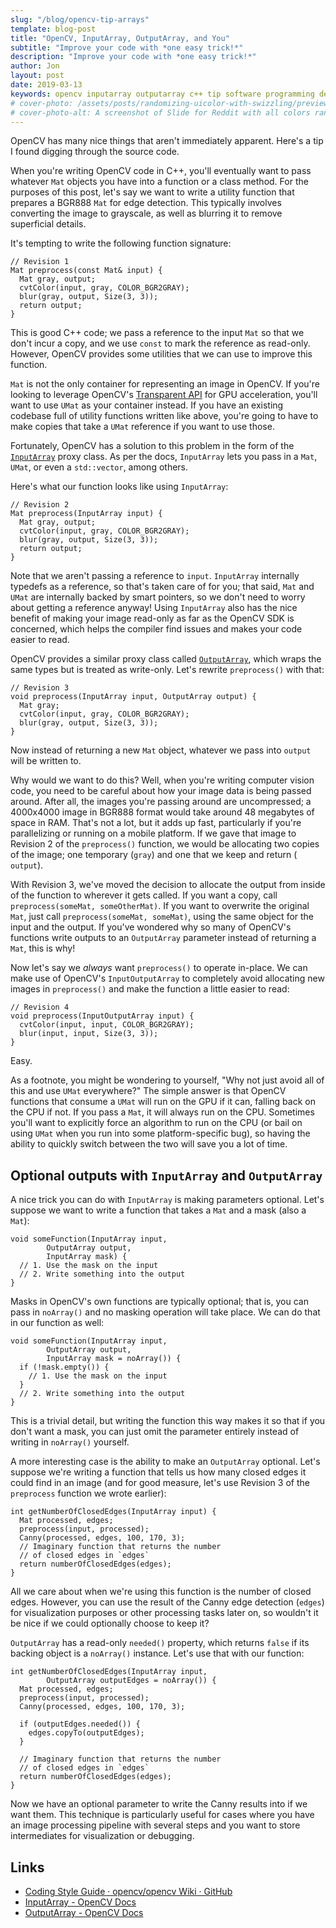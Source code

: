 ```yaml
---
slug: "/blog/opencv-tip-arrays"
template: blog-post
title: "OpenCV, InputArray, OutputArray, and You"
subtitle: "Improve your code with *one easy trick!*"
description: "Improve your code with *one easy trick!*"
author: Jon
layout: post
date: 2019-03-13
keywords: opencv inputarray outputarray c++ tip software programming development
# cover-photo: /assets/posts/randomizing-uicolor-with-swizzling/preview-small.png
# cover-photo-alt: A screenshot of Slide for Reddit with all colors randomized
---
```


OpenCV has many nice things that aren't immediately apparent. Here's a tip I found digging through the source code.
<!--more-->

When you're writing OpenCV code in C++, you'll eventually want to pass whatever `Mat` objects you have into a function or a class method. For the purposes of this post, let's say we want to write a utility function that prepares a BGR888 `Mat` for edge detection. This typically involves converting the image to grayscale, as well as blurring it to remove superficial details.

It's tempting to write the following function signature:

```cpp{numberLines: false}
// Revision 1
Mat preprocess(const Mat& input) {
  Mat gray, output;
  cvtColor(input, gray, COLOR_BGR2GRAY);
  blur(gray, output, Size(3, 3));
  return output;
}
```

This is good C++ code; we pass a reference to the input `Mat` so that we don't incur a copy, and we use `const` to mark the reference as read-only. However, OpenCV provides some utilities that we can use to improve this function.

`Mat` is not the only container for representing an image in OpenCV. If you're looking to leverage OpenCV's [Transparent API](https://www.learnopencv.com/opencv-transparent-api/) for GPU acceleration, you'll want to use `UMat` as your container instead. If you have an existing codebase full of utility functions written like above, you're going to have to make copies that take a `UMat` reference if you want to use those.

Fortunately, OpenCV has a solution to this problem in the form of the [`InputArray`](https://docs.opencv.org/4.0.1/d4/d32/classcv_1_1__InputArray.html#details) proxy class. As per the docs, `InputArray` lets you pass in a `Mat`, `UMat`, or even a `std::vector`, among others.

Here's what our function looks like using `InputArray`:

```cpp{numberLines: false}
// Revision 2
Mat preprocess(InputArray input) {
  Mat gray, output;
  cvtColor(input, gray, COLOR_BGR2GRAY);
  blur(gray, output, Size(3, 3));
  return output;
}
```

Note that we aren't passing a reference to `input`. `InputArray` internally typedefs as a reference, so that's taken care of for you; that said, `Mat` and `UMat` are internally backed by smart pointers, so we don't need to worry about getting a reference anyway! Using `InputArray` also has the nice benefit of making your image read-only as far as the OpenCV SDK is concerned, which helps the compiler find issues and makes your code easier to read.

OpenCV provides a similar proxy class called [`OutputArray`](https://docs.opencv.org/4.0.1/d2/d9e/classcv_1_1__OutputArray.html#details), which wraps the same types but is treated as write-only. Let's rewrite `preprocess()` with that:

```cpp{numberLines: false}
// Revision 3
void preprocess(InputArray input, OutputArray output) {
  Mat gray;
  cvtColor(input, gray, COLOR_BGR2GRAY);
  blur(gray, output, Size(3, 3));
}
```

Now instead of returning a new `Mat` object, whatever we pass into `output` will be written to.

Why would we want to do this? Well, when you're writing computer vision code, you need to be careful about how your image data is being passed around. After all, the images you're passing around are uncompressed; a 4000x4000 image in BGR888 format would take around 48 megabytes of space in RAM. That's not a lot, but it adds up fast, particularly if you're parallelizing or running on a mobile platform. If we gave that image to Revision 2 of the `preprocess()` function, we would be allocating two copies of the image; one temporary (`gray`) and one that we keep and return ( `output`).

With Revision 3, we've moved the decision to allocate the output from inside of the function to wherever it gets called. If you want a copy, call `preprocess(someMat, someOtherMat)`. If you want to overwrite the original `Mat`, just call `preprocess(someMat, someMat)`, using the same object for the input and the output. If you've wondered why so many of OpenCV's functions write outputs to an `OutputArray` parameter instead of returning a `Mat`, this is why!

Now let's say we *always* want `preprocess()` to operate in-place. We can make use of OpenCV's `InputOutputArray` to completely avoid allocating new images in `preprocess()` and make the function a little easier to read:

```cpp{numberLines: false}
// Revision 4
void preprocess(InputOutputArray input) {
  cvtColor(input, input, COLOR_BGR2GRAY);
  blur(input, input, Size(3, 3));
}
```

Easy.

As a footnote, you might be wondering to yourself, "Why not just avoid all of this and use `UMat` everywhere?" The simple answer is that OpenCV functions that consume a `UMat` will run on the GPU if it can, falling back on the CPU if not. If you pass a `Mat`, it will always run on the CPU. Sometimes you'll want to explicitly force an algorithm to run on the CPU (or bail on using `UMat` when you run into some platform-specific bug), so having the ability to quickly switch between the two will save you a lot of time.

## Optional outputs with `InputArray` and `OutputArray`
A nice trick you can do with `InputArray` is making parameters optional. Let's suppose we want to write a function that takes a `Mat` and a mask (also a `Mat`):

```cpp{numberLines: false}
void someFunction(InputArray input,
        OutputArray output,
        InputArray mask) {
  // 1. Use the mask on the input
  // 2. Write something into the output
}
```

Masks in OpenCV's own functions are typically optional; that is, you can pass in `noArray()` and no masking operation will take place. We can do that in our function as well:

```cpp{numberLines: false}
void someFunction(InputArray input,
        OutputArray output,
        InputArray mask = noArray()) {
  if (!mask.empty()) {
    // 1. Use the mask on the input
  }
  // 2. Write something into the output
}
```

This is a trivial detail, but writing the function this way makes it so that if you don't want a mask, you can just omit the parameter entirely instead of writing in `noArray()` yourself.

A more interesting case is the ability to make an `OutputArray` optional. Let's suppose we're writing a function that tells us how many closed edges it could find in an image (and for good measure, let's use Revision 3 of the `preprocess` function we wrote earlier):

```cpp{numberLines: false}
int getNumberOfClosedEdges(InputArray input) {
  Mat processed, edges;
  preprocess(input, processed);
  Canny(processed, edges, 100, 170, 3);
  // Imaginary function that returns the number
  // of closed edges in `edges`
  return numberOfClosedEdges(edges);
}
```

All we care about when we're using this function is the number of closed edges. However, you can use the result of the Canny edge detection (`edges`) for visualization purposes or other processing tasks later on, so wouldn't it be nice if we could optionally choose to keep it?

`OutputArray` has a read-only `needed()` property, which returns `false` if its backing object is a `noArray()` instance. Let's use that with our function:

```cpp{numberLines: false}
int getNumberOfClosedEdges(InputArray input,
        OutputArray outputEdges = noArray()) {
  Mat processed, edges;
  preprocess(input, processed);
  Canny(processed, edges, 100, 170, 3);

  if (outputEdges.needed()) {
    edges.copyTo(outputEdges);
  }

  // Imaginary function that returns the number
  // of closed edges in `edges`
  return numberOfClosedEdges(edges);
}
```

Now we have an optional parameter to write the Canny results into if we want them. This technique is particularly useful for cases where you have an image processing pipeline with several steps and you want to store intermediates for visualization or debugging.

## Links
* [Coding Style Guide · opencv/opencv Wiki · GitHub](https://github.com/opencv/opencv/wiki/Coding_Style_Guide)
* [InputArray - OpenCV Docs](https://docs.opencv.org/4.0.1/d4/d32/classcv_1_1__InputArray.html#details)
* [OutputArray - OpenCV Docs](https://docs.opencv.org/4.0.1/d2/d9e/classcv_1_1__OutputArray.html#details)